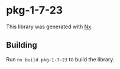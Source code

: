 # pkg-1-7-23

This library was generated with [Nx](https://nx.dev).

## Building

Run `nx build pkg-1-7-23` to build the library.
